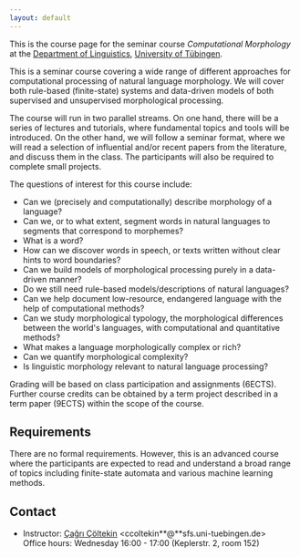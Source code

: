 ```yaml
---
layout: default
---
```


This is the course page
for the seminar course
_Computational Morphology_
at the [Department of Linguistics](http://sfs.uni-tuebingen.de),
[University of Tübingen](http://uni-tuebingen.de).

This is a seminar course covering a wide range of different
approaches for computational processing of natural language
morphology. We will cover both rule-based (finite-state) systems
and data-driven models of both supervised and unsupervised
morphological processing.

The course will run in two parallel streams.
On one hand, there will be a series of lectures and tutorials, 
where fundamental topics and tools will be introduced.
On the other hand, we will follow a seminar format, where we will read
a selection of influential and/or recent papers from the literature,
and discuss them in the class.
The participants will also be required to complete small projects.

The questions of interest for this course include:

- Can we (precisely and computationally) describe morphology of a
  language?
- Can we, or to what extent, segment words in natural languages to
  segments that correspond to morphemes?
- What is a word?
- How can we discover words in speech, or texts written without clear
  hints to word boundaries?
- Can we build models of morphological processing purely
    in a data-driven manner?
- Do we still need rule-based models/descriptions of natural
  languages?
- Can we help document low-resource, endangered language with the help
  of computational methods?
- Can we study morphological typology, the morphological differences
  between the  world's languages, with computational and quantitative
  methods?
- What makes a language morphologically complex or rich?
- Can we quantify morphological complexity?
- Is linguistic morphology relevant to natural language processing?

Grading will be based on class participation and assignments (6ECTS).
Further course credits can be obtained by 
a term project described in a term paper (9ECTS)
within the scope of the course.

## Requirements

There are no formal requirements.
However, this is an advanced course where the participants are expected 
to read and understand a broad range of topics including 
finite-state automata and various machine learning methods.

## Contact

- Instructor: [Çağrı Çöltekin](http://coltekin.net/cagri/)
    <ccoltekin**@**sfs.uni-tuebingen.de>  
    Office hours: Wednesday 16:00 - 17:00 (Keplerstr. 2, room 152)

